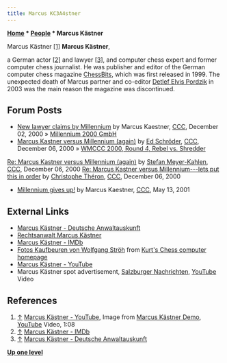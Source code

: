 ```yaml
---
title: Marcus KC3A4stner
---
```

**[Home](Home "Home") \* [People](People "People") \* Marcus Kästner**



 [](https://www.youtube.com/user/arcobaer) Marcus Kästner <a id="cite-note-1" href="#cite-ref-1">[1]</a> 
**Marcus Kästner**,  

a German actor <a id="cite-note-2" href="#cite-ref-2">[2]</a> and lawyer <a id="cite-note-3" href="#cite-ref-3">[3]</a>, and computer chess expert and former computer chess journalist. He was publisher and editor of the German computer chess magazine [ChessBits](ChessBits "ChessBits"), which was first released in 1999. The unexpected death of Marcus partner and co-editor [Detlef Elvis Pordzik](Detlef_Pordzik "Detlef Pordzik") in 2003 was the main reason the magazine was discontinued. 



## Forum Posts


* [New lawyer claims by Millennium](https://www.stmintz.com/ccc/index.php?id=142327) by Marcus Kaestner, [CCC](CCC "CCC"), December 02, 2000 » [Millennium 2000 GmbH](Millennium_2000_GmbH "Millennium 2000 GmbH")
* [Marcus Kastner versus Millennium (again)](https://www.stmintz.com/ccc/index.php?id=143151) by [Ed Schröder](Ed_Schroder "Ed Schroder"), [CCC](CCC "CCC"), December 06, 2000 » [WMCCC 2000, Round 4, Rebel vs. Shredder](WMCCC_2000#RebelShredder "WMCCC 2000")


 [Re: Marcus Kastner versus Millennium (again)](https://www.stmintz.com/ccc/index.php?id=143191) by [Stefan Meyer-Kahlen](Stefan_Meyer-Kahlen "Stefan Meyer-Kahlen"), [CCC](CCC "CCC"), December 06, 2000
 [Re: Marcus Kastner versus Millennium---lets put this in order](https://www.stmintz.com/ccc/index.php?id=143410) by [Christophe Théron](Christophe_Th%C3%A9ron "Christophe Théron"), [CCC](CCC "CCC"), December 06, 2000
* [Millennium gives up!](https://www.stmintz.com/ccc/index.php?id=169492) by Marcus Kaestner, [CCC](CCC "CCC"), May 13, 2001


## External Links


* [Marcus Kästner - Deutsche Anwaltauskunft](https://anwaltauskunft.de/anwaltssuche/marcus-kaestner-g75kz)
* [Rechtsanwalt Marcus Kästner](https://www.anwalt.de/markus-kaestner)
* [Marcus Kästner - IMDb](https://www.imdb.com/name/nm1141870/)
* [Fotos Kaufbeuren von Wolfgang Ströh](http://www.schachcomputer.at/kaufbild.htm) from [Kurt's Chess computer homepage](http://www.schachcomputer.at/englisch.htm)
* [Marcus Kästner - YouTube](https://www.youtube.com/user/arcobaer)
* Marcus Kästner spot advertisement, [Salzburger Nachrichten](https://en.wikipedia.org/wiki/Salzburger_Nachrichten), [YouTube](https://en.wikipedia.org/wiki/YouTube) Video


 
## References


1. <a id="cite-ref-1" href="#cite-note-1">↑</a> [Marcus Kästner - YouTube](https://www.youtube.com/user/arcobaer), Image from [Marcus Kästner Demo](https://www.youtube.com/watch?v=_aXyJnCI-Dg), [YouTube](https://en.wikipedia.org/wiki/YouTube) Video, 1:08
2. <a id="cite-ref-2" href="#cite-note-2">↑</a> [Marcus Kästner - IMDb](https://www.imdb.com/name/nm1141870/)
3. <a id="cite-ref-3" href="#cite-note-3">↑</a> [Marcus Kästner - Deutsche Anwaltauskunft](https://anwaltauskunft.de/anwaltssuche/marcus-kaestner-g75kz)

**[Up one level](People "People")**







 
